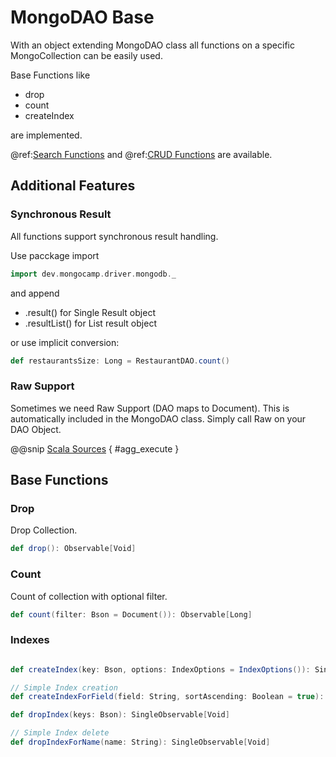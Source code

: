 # MongoDAO Base

With an object extending MongoDAO class all functions on a specific MongoCollection can be easily used.

Base Functions like

* drop
* count
* createIndex

are implemented.

@ref:[Search Functions](search.md) and @ref:[CRUD Functions](crud.md) are available.

##

## Additional Features

### Synchronous Result

All functions support synchronous result handling.

Use pacckage import

```scala
import dev.mongocamp.driver.mongodb._
```

and append

* .result() for Single Result object
* .resultList() for List result object

or use implicit conversion:

```scala
def restaurantsSize: Long = RestaurantDAO.count()
```

### Raw Support

Sometimes we need Raw Support (DAO maps to Document).
This is automatically included in the MongoDAO class.
Simply call Raw on your DAO Object.

@@snip [Scala Sources](/src/test/scala/com/sfxcode/nosql/mongo/operation/AggregationSpec.scala) { #agg_execute }

## Base Functions

### Drop

Drop Collection.

```scala
def drop(): Observable[Void]
```

### Count

Count of collection with optional filter.

```scala
def count(filter: Bson = Document()): Observable[Long]
```

### Indexes

```scala

def createIndex(key: Bson, options: IndexOptions = IndexOptions()): SingleObservable[String]

// Simple Index creation
def createIndexForField(field: String, sortAscending: Boolean = true): SingleObservable[String]

def dropIndex(keys: Bson): SingleObservable[Void]

// Simple Index delete
def dropIndexForName(name: String): SingleObservable[Void]

```
